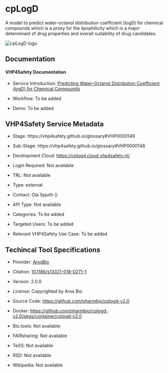 # cpLogD

<!--- This file is autogenerated. Edit cplogd.json to make changes in this page. --->

A model to predict water-octanol distribution coefficient (logD) for chemical compounds which is a proxy for the lipophilicity which is a major determinant of drug properties and overall suitability of drug candidates.

![cpLogD logo](https://raw.githubusercontent.com/VHP4Safety/cloud/main/docs/service/)

## Documentation

#### VHP4Safety Documentation

* Service Introduction: [Predicting Water–Octanol Distribution Coefficient (logD) for Chemical Compounds](https:&#x2F;&#x2F;docs.vhp4safety.nl&#x2F;en&#x2F;latest&#x2F;tutorials&#x2F;cplogd&#x2F;cplogd_tutorial.html)

* Workflow: To be added

* Demo: To be added

<h4 id='tess-widget-materials-header'></h4>

<div id='tess-widget-materials-list' class='tess-widget tess-widget-list'></div>
<script>
  function initTeSSWidgets() {
    var query = 'cplogd';
    if (query.trim() != '') {
      TessWidget.Materials(document.getElementById('tess-widget-materials-list'),
                           'SimpleList',
                           {
                             opts: {
                               enableSearch: false
                             },
                             params: {
                               pageSize: 5,
                               q: query
                             }
                           });
      document.getElementById('tess-widget-materials-header').innerHTML = 'Documentation from ELIXIR TeSS'
    }
}
</script>
<script async='' defer='' src='https://elixirtess.github.io/TeSS_widgets/components/js/tess-widget-standalone.js' onload='initTeSSWidgets()'></script>

## VHP4Safety Service Metadata

* Stage: https:&#x2F;&#x2F;vhp4safety.github.io&#x2F;glossary#VHP0000149

* Sub-Stage: https:&#x2F;&#x2F;vhp4safety.github.io&#x2F;glossary#VHP0000148

* Development Cloud: [https:&#x2F;&#x2F;cplogd.cloud.vhp4safety.nl&#x2F;](https:&#x2F;&#x2F;cplogd.cloud.vhp4safety.nl&#x2F;)

* Login Required: Not available

* TRL: Not available

* Type: external

* Contact: Ola Spjuth ()

* API Type: Not available

* Categories: To be added

* Targeted Users: To be added

* Relevant VHP4Safety Use Case: To be added

## Techincal Tool Specifications

* Provider: [ArosBio](https:&#x2F;&#x2F;arosbio.com&#x2F;index.html)

* Citation: [10.1186&#x2F;s13321-018-0271-1](https://doi.org/10.1186&#x2F;s13321-018-0271-1)

* Version: 2.0.0

* License: Copyrighted by Aros Bio

* Source Code: [https:&#x2F;&#x2F;github.com&#x2F;pharmbio&#x2F;cplogd-v2.0](https:&#x2F;&#x2F;github.com&#x2F;pharmbio&#x2F;cplogd-v2.0)

* Docker: [https:&#x2F;&#x2F;github.com&#x2F;pharmbio&#x2F;cplogd-v2.0&#x2F;pkgs&#x2F;container&#x2F;cplogd-v2.0](https:&#x2F;&#x2F;github.com&#x2F;pharmbio&#x2F;cplogd-v2.0&#x2F;pkgs&#x2F;container&#x2F;cplogd-v2.0)

* Bio.tools: Not available

* FAIRsharing: Not available

* TeSS: Not available

* RSD: Not available

* Wikipedia: Not available

<script type="application/ld+json">
  {
    "@context": "https://schema.org/",
    "@type": "SoftwareApplication",
    "http://purl.org/dc/terms/conformsTo": {
      "@type": "CreativeWork", "@id": "https://bioschemas.org/profiles/ComputationalTool/1.0-RELEASE"
    },
    "@id" : "https://vhp4safety.github.io/cloud/service/cplogd",
    "name": "cpLogD",
    "description": "A model to predict water-octanol distribution coefficient (logD) for chemical compounds which is a proxy for the lipophilicity which is a major determinant of drug properties and overall suitability of drug candidates.",
    "url": "https:&#x2F;&#x2F;cplogd.cloud.vhp4safety.nl&#x2F;"
  }
</script>
